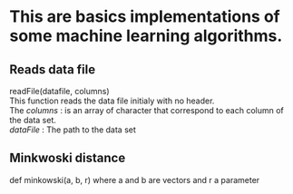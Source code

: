 # This are basics implementations of some machine learning algorithms.
## Reads data file
readFile(datafile, columns)  
This function reads the data file initialy with no header.  
The _columns_ : is an array of character that correspond to each column of the data set.  
_dataFile_ : The path to the data set
## Minkwoski distance 
def minkowski(a, b, r) 
where a and b are vectors and r a parameter